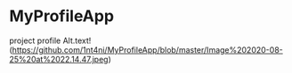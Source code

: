 # MyProfileApp
project profile
Alt.text!(https://github.com/1nt4ni/MyProfileApp/blob/master/Image%202020-08-25%20at%2022.14.47.jpeg)
